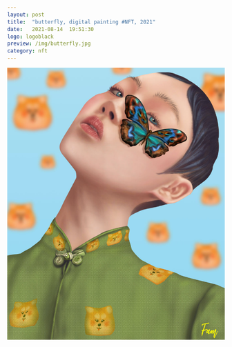 ```yaml
---
layout: post
title:  "butterfly, digital painting #NFT, 2021"
date:   2021-08-14  19:51:30
logo: logoblack
preview: /img/butterfly.jpg
category: nft
---
```


![night and light](/img/butterfly.jpg) 


